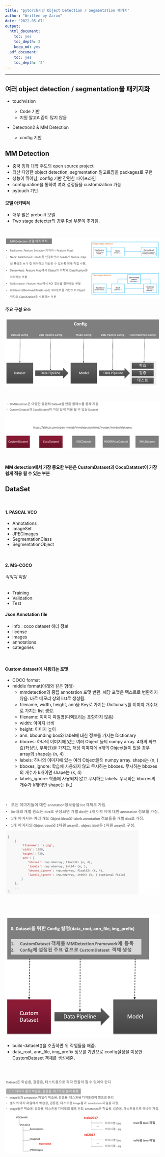 ```yaml
---
title: "pytorch기반 Object Detection / Segmentation 패키지"
author: "Written by Aaron"
date: "2022-05-07"
output:
  html_document:
    toc: yes
    toc_depth: 2
    keep_md: yes
  pdf_document:
    toc: yes
    toc_depth: '2'
---
```




---

## 여러 object detection / segmentation을 패키지화

- touchvision
  - Code 기반
  - 지원 알고리즘이 많지 않음

- Detectron2 & MM Detection
  - config 기반


## MM Detection

- 중국 칭화 대학 주도의 open source project
- 최산 다양한 object detection, segmentation 알고르짐을 packages로 구현
- 성능이 뛰어남, config 기반 간편한 파이프라인
- configuration을 통하여 여러 설정들을 customization 가능
- pytouch 기반

#### 모델 아키텍쳐

- 매우 많은 prebuilt 모델
- Two stage detecter의 경우 RoI 부분이 추가됨.

<br>

![](assets/images/CV/Packages-1.png)
<br>

#### 주요 구성 요소

![](assets/images/CV/Packages-2.png)

<br>

![](assets/images/CV/Packages-3.png)

<br>

**MM detection에서 가장 중요한 부분은 CustomDataset과 CocoDatatset이 가장 쉽게 적용 될 수 있는 부분**

## DataSet

<br>

#### 1. PASCAL VCO

- Annotations
- ImageSet
- JPEGImages
- SegmentationClass
- SegmentationObject

<br>

#### 2. MS-COCO

###### 이미지 파일
- Training
- Validation
- Test

#### Json Annotation file
- info : coco dataset 헤더 정보
- license
- images
- annotations
- categories

<br>

#### Custom dataset에 사용되는 포멧

- COCO format
- middle format(아래와 같은 형태)
  - mmdetection의 중립 annotation 포맷 변환. 해당 포맷은 텍스트로 변환하지 않음. 바로 메모리 상의 list로 생성됨.
  - filename, width, height, ann을 Key로 가지는 Dictionary를 이미지 개수대로 가지는 list 생성.
  - filename: 이미지 파일명(디렉토리는 포함하지 않음)
  - width: 이미지 너비
  - height: 이미지 높이
  - ann: bbounding box와 label에 대한 정보를 가지는 Dictionary
  - bboxes: 하나의 이미지에 있는 여러 Object 들의 numpy array. 4개의 좌표값(좌상단, 우하단)을 가지고, 해당 이미지에 n개의 Object들이 있을 경우 array의 shape는 (n, 4)
  - labels: 하나의 이미지에 있는 여러 Object들의 numpy array. shape는 (n, )
  - bboxes_ignore: 학습에 사용되지 않고 무시하는 bboxes. 무시하는 bboxes의 개수가 k개이면 shape는 (k, 4)
  - labels_ignore: 학습에 사용되지 않고 무시하는 labels. 무시하는 bboxes의 개수가 k개이면 shape는 (k,)
<br>

![](assets/images/CV/Packages-4.png)

<br><br>

![](assets/images/CV/Packages-5.png)


- build-dataset()을 호출하면 위 작업들을 해줌.
- data_root, ann_file, img_prefix 정보를 기반으로 config설정을 이용한 CustomDataset 객체를 생성해줌.

<br><br>

![](assets/images/CV/Packages-6.png)







